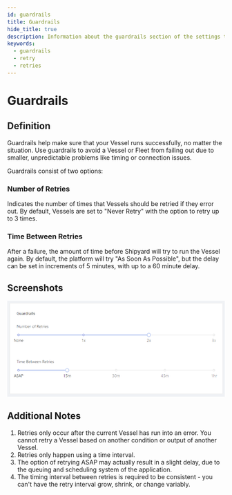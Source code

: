 ```yaml
---
id: guardrails
title: Guardrails
hide_title: true
description: Information about the guardrails section of the settings tab.
keywords:
  - guardrails
  - retry
  - retries
---
```


# Guardrails

## Definition

Guardrails help make sure that your Vessel runs successfully, no matter the situation. Use guardrails to avoid a Vessel or Fleet from failing out due to smaller, unpredictable problems like timing or connection issues.

Guardrails consist of two options:

### **Number of Retries**

Indicates the number of times that Vessels should be retried if they error out. By default, Vessels are set to "Never Retry" with the option to retry up to 3 times.

### **Time Between Retries**

After a failure, the amount of time before Shipyard will try to run the Vessel again. By default, the platform will try "As Soon As Possible", but the delay can be set in increments of 5 minutes, with up to a 60 minute delay.

## Screenshots

![](../../.gitbook/assets/image_2_2.png)

## Additional Notes

1. Retries only occur after the current Vessel has run into an error. You cannot retry a Vessel based on another condition or output of another Vessel.
2. Retries only happen using a time interval.
3. The option of retrying ASAP may actually result in a slight delay, due to the queuing and scheduling system of the application.
4. The timing interval between retries is required to be consistent - you can't have the retry interval grow, shrink, or change variably.
